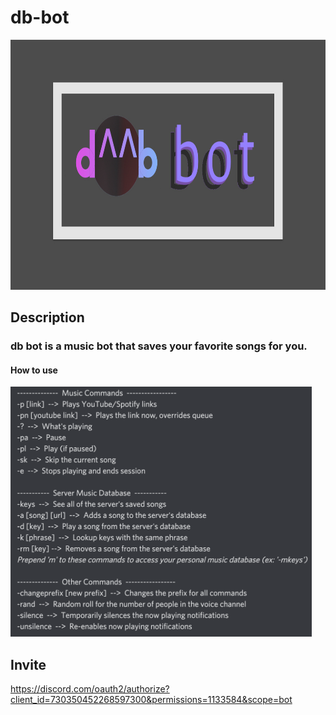 # db-bot

<img src="assets/dbBotLogoBanner2.jpg" height=400>

## Description
### db bot is a music bot that saves your favorite songs for you.

#### How to use

<img src="assets/commands-list.png" height=400>

## Invite

https://discord.com/oauth2/authorize?client_id=730350452268597300&permissions=1133584&scope=bot
